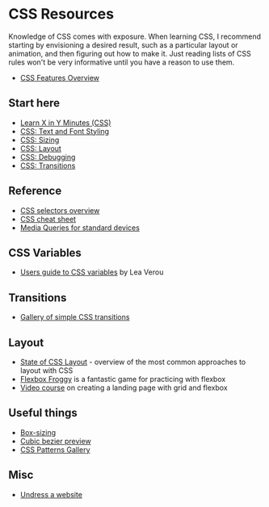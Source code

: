 # CSS Resources

Knowledge of CSS comes with exposure. When learning CSS, I recommend starting by
envisioning a desired result, such as a particular layout or animation, and then
figuring out how to make it. Just reading lists of CSS rules won't be very
informative until you have a reason to use them.

- [CSS Features Overview](https://2022.stateofcss.com/en-US/features/)

## Start here

- [Learn X in Y Minutes (CSS)](https://learnxinyminutes.com/docs/css/)
- [CSS: Text and Font Styling](https://developer.mozilla.org/en-US/docs/Learn/CSS/Styling_text/Fundamentals)
- [CSS: Sizing](https://developer.mozilla.org/en-US/docs/Learn/CSS/Building_blocks/Sizing_items_in_CSS)
- [CSS: Layout](https://developer.mozilla.org/en-US/docs/Learn/CSS/CSS_layout/Introduction)
- [CSS: Debugging](https://developer.mozilla.org/en-US/docs/Learn/CSS/Building_blocks/Debugging_CSS)
- [CSS: Transitions](https://developer.mozilla.org/en-US/docs/Web/CSS/CSS_Transitions/Using_CSS_transitions)

## Reference

- [CSS selectors overview](https://developer.mozilla.org/en-US/docs/Learn/CSS/Building_blocks/Selectors)
- [CSS cheat sheet](https://websitesetup.org/wp-content/uploads/2019/11/wsu-css-cheat-sheet-gdocs.pdf)
- [Media Queries for standard devices](https://css-tricks.com/snippets/css/media-queries-for-standard-devices/)

## CSS Variables

- [Users guide to CSS variables](https://increment.com/frontend/a-users-guide-to-css-variables/)
  by Lea Verou

## Transitions

- [Gallery of simple CSS transitions](https://projects.verou.me/animatable/)

## Layout

- [State of CSS Layout](https://2022.stateofcss.com/en-US/features/layout/) -
  overview of the most common approaches to layout with CSS
- [Flexbox Froggy](https://flexboxfroggy.com/) is a fantastic game for
  practicing with flexbox
- [Video course](https://egghead.io/courses/create-a-landing-page-with-css-grid-and-flexbox-6048)
  on creating a landing page with grid and flexbox

## Useful things

- [Box-sizing](https://www.w3schools.com/csS/css3_box-sizing.asp)
- [Cubic bezier preview](https://cubic-bezier.com/#0,.76,1,.35)
- [CSS Patterns Gallery](https://projects.verou.me/css3patterns/)

## Misc

- [Undress a website](https://designftw.mit.edu/lectures/introduction/index.html#naked-web)
